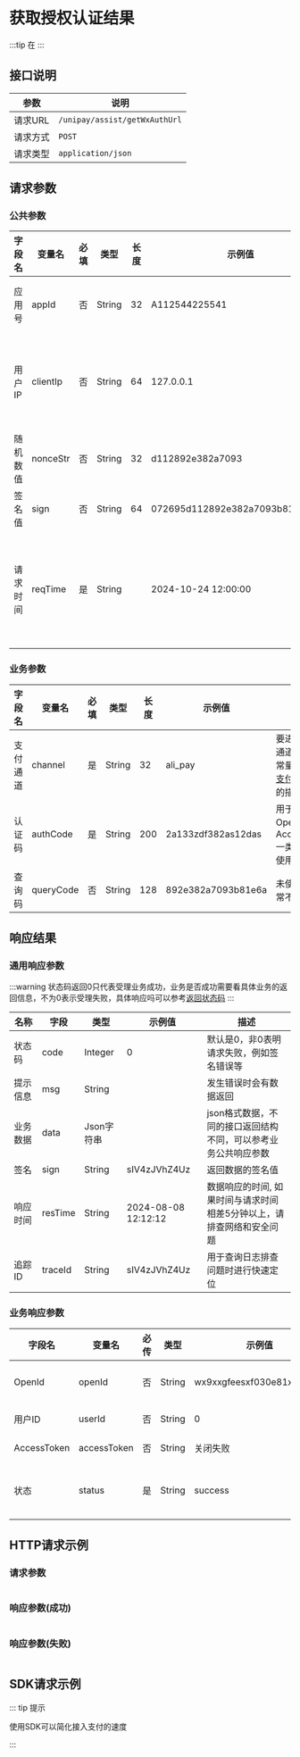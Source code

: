 # 获取授权认证结果

:::tip
在
:::

## 接口说明

| 参数    | 说明                            |
|-------|-------------------------------|
| 请求URL | `/unipay/assist/getWxAuthUrl` |
| 请求方式  | `POST`                        |
| 请求类型  | `application/json`            |

## 请求参数

### 公共参数
| 字段名<img width=70/> | 变量名      | 必填 | 类型     | 长度 | 示例值                              | 描述<img width=200/>                          |
|--------------------|----------|----|--------|----|----------------------------------|---------------------------------------------|
| 应用号                | appId    | 否  | String | 32 | A112544225541                    | 此次操作所要使用的支付应用号                              |
| 用户IP               | clientIp | 否  | String | 64 | 127.0.0.1                        | 支持V4和V6，部分支付方式要求必填，如调用微信支付方式时               |
| 随机数值               | nonceStr | 否  | String | 32 | d112892e382a7093                 |                                             |
| 签名值                | sign     | 否  | String | 64 | 072695d112892e382a7093b81e6a52af |                                             |
| 请求时间               | reqTime  | 是  | String |    | 2024-10-24 12:00:00              | 请求时间和当前时间误差不要超过五分钟，时间格式 yyyy-MM-dd HH:mm:ss |

### 业务参数
| 字段名<img width=70/> | 变量名       | 必填 | 类型     | 长度  | 示例值                | 描述<img width=200/>                                            |
|--------------------|-----------|----|--------|-----|--------------------|---------------------------------------------------------------|
| 支付通道               | channel   | 是  | String | 32  | ali_pay            | 要进行认证的通道编码，见常量和状态表[支付通道](/single/guides/other/常量和状态表.md)相关的描述 |
| 认证码                | authCode  | 是  | String | 200 | 2a133zdf382as12das | 用于换取OpenId、 AccessToken一类的标识所使用认证码                            |
| 查询码                | queryCode | 否  | String | 128 | 892e382a7093b81e6a | 未使用到, 通常不需要传输                                                 |

## 响应结果

### 通用响应参数
:::warning
状态码返回0只代表受理业务成功，业务是否成功需要看具体业务的返回信息，不为0表示受理失败，具体响应吗可以参考[返回状态码](../overview/返回状态码.md)
:::

| 名称<img width=70/> | 字段      | 类型      | 示例值                 | 描述                                   |
|-------------------|---------|---------|---------------------|--------------------------------------|
| 状态码               | code    | Integer | 0                   | 默认是0，非0表明请求失败，例如签名错误等                |
| 提示信息              | msg     | String  |                     | 发生错误时会有数据返回                          |
| 业务数据              | data    | Json字符串 |                     | json格式数据，不同的接口返回结构不同，可以参考业务公共响应参数    |
| 签名                | sign    | String  | sIV4zJVhZ4Uz        | 返回数据的签名值                             |
| 响应时间              | resTime | String  | 2024-08-08 12:12:12 | 数据响应的时间, 如果时间与请求时间相差5分钟以上，请排查网络和安全问题 |
| 追踪ID              | traceId | String  | sIV4zJVhZ4Uz        | 用于查询日志排查问题时进行快速定位                    |

### 业务响应参数

| 字段名<img width=70/> | 变量名         | 必传 | 类型     | 示例值                       | 描述      |
|--------------------|-------------|----|--------|---------------------------|---------|
| OpenId             | openId      | 否  | String | wx9xxgfeesxf030e81xhx1dda | 唯一用户标识  |
| 用户ID               | userId      | 否  | String | 0                         | 用户标识    |
| AccessToken        | accessToken | 否  | String | 关闭失败                      | 授权Token |
| 状态                 | status      | 是  | String | success                   | 本接口此值无用 |


## HTTP请求示例
### 请求参数
```json
```

### 响应参数(成功)

```json
```

### 响应参数(失败)

```json
```

## SDK请求示例

::: tip 提示

使用SDK可以简化接入支付的速度

:::

```java
```
